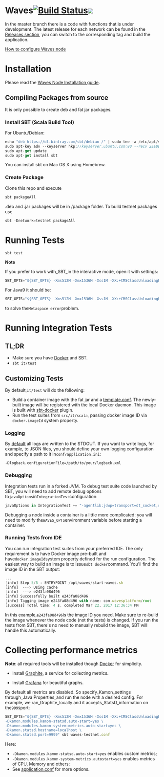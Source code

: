 # Waves[![](https://camo.githubusercontent.com/72b6866e22012a45d6af1cda42c381a9e87adaa7/68747470733a2f2f7472617669732d63692e6f72672f7761766573706c6174666f726d2f57617665732e7376673f6272616e63683d6d6173746572 "Build Status")](https://travis-ci.org/wavesplatform/Waves)[![](https://camo.githubusercontent.com/175cc2bec7c97bdb762cc926fc3cf15b7c8b0c63/68747470733a2f2f696d616765732e6d6963726f6261646765722e636f6d2f6261646765732f76657273696f6e2f7761766573706c6174666f726d2f77617665732d746573746e65742e737667)](http://microbadger.com/images/wavesplatform/waves-testnet)

In the master branch there is a code with functions that is under development. The latest release for each network can be found in the [Releases section](https://github.com/wavesplatform/Waves/releases), you can switch to the corresponding tag and build the application.

[How to configure Waves node](https://docs.wavesplatform.com/waves-full-node/how-to-configure-a-node.html)

# Installation

Please read the [Waves Node Installation guide](https://docs.wavesplatform.com/waves-full-node/how-to-install-a-node/how-to-install-a-node.html).

## Compiling Packages from source

It is only possible to create deb and fat jar packages.

### Install SBT \(Scala Build Tool\)

For Ubuntu/Debian:

```js
echo "deb https://dl.bintray.com/sbt/debian /" | sudo tee -a /etc/apt/sources.list.d/sbt.list
sudo apt-key adv --keyserver hkp://keyserver.ubuntu.com:80 --recv 2EE0EA64E40A89B84B2DF73499E82A75642AC823
sudo apt-get update
sudo apt-get install sbt
```

You can install sbt on Mac OS X using Homebrew.

### Create Package

Clone this repo and execute

```js
sbt packageAll
```

.deb and .jar packages will be in /package folder. To build testnet packages use

```js
sbt -Dnetwork=testnet packageAll
```

# Running Tests

`sbt test`

**Note**

If you prefer to work with\_SBT\_in the interactive mode, open it with settings:

```js
SBT_OPTS="${SBT_OPTS} -Xms512M -Xmx1536M -Xss1M -XX:+CMSClassUnloadingEnabled" sbt
```

For Java9 it should be:

```js
SBT_OPTS="${SBT_OPTS} -Xms512M -Xmx1536M -Xss1M -XX:+CMSClassUnloadingEnabled --add-modules=java.xml.bind --add-exports java.base/jdk.internal.ref=ALL-UNNAMED" sbt
```

to solve the`Metaspace error`problem.

# Running Integration Tests

## TL;DR

* Make sure you have [Docker](https://www.docker.com/get-docker) and SBT.
* `sbt it/test`

## Customizing Tests

By default,`it/test` will do the following:

* Build a container image with the fat jar and a [template.conf](https://github.com/wavesplatform/Waves/blob/master/src/it/resources/template.conf). The newly-built image will be registered with the local Docker daemon. This image is built with [sbt-docker](https://github.com/marcuslonnberg/sbt-docker) plugin.
* Run the test suites from `src/it/scala`, passing docker image ID via `docker.imageId` system property.

### Logging

By [default](https://github.com/wavesplatform/Waves/blob/master/src/main/resources/logback.xml) all logs are written to the STDOUT. If you want to write logs, for example, to JSON files, you should define your own logging configuration and specify a path to it in`conf/application.ini`:

```
-Dlogback.configurationFile=/path/to/your/logback.xml
```

### Debugging

Integration tests run in a forked JVM. To debug test suite code launched by SBT, you will need to add remote debug options to`javaOptions`in`IntegrationTest`configuration:

```js
javaOptions in IntegrationTest += "-agentlib:jdwp=transport=dt_socket,server=y,suspend=n,address=5005"
```

Debugging a node inside a container is a little more complicated: you will need to modify the`WAVES_OPTS`environment variable before starting a container.

### Running Tests from IDE

You can run integration test suites from your preferred IDE. The only requirement is to have Docker image pre-built and have`docker.imageId`system property defined for the run configuration. The easiest way to build an image is to issue`sbt docker`command. You'll find the image ID in the SBT output:

```js
...
[info] Step 5/5 : ENTRYPOINT /opt/waves/start-waves.sh
[info]  ---> Using cache
[info]  ---> e243fa08d496
[info] Successfully built e243fa08d496
[info] Tagging image e243fa08d496 with name: com.wavesplatform/root
[success] Total time: 4 s, completed Mar 22, 2017 12:36:34 PM
```

In this example,`e243fa08d496`is the image ID you need. Make sure to re-build the image whenever the node code \(not the tests\) is changed. If you run the tests from SBT, there's no need to manually rebuild the image, SBT will handle this automatically.

# Collecting performance metrics

**Note**: all required tools will be installed though [Docker](https://docs.docker.com/) for simplicity.

* Install [Graphite](https://graphite.readthedocs.io/en/latest/install.html#docker), a service for collecting metrics.

* Install [Grafana](https://grafana.com/grafana/download?platform=docker) for beautiful graphs.

By default all metrics are disabled. So specify\_Kamon\_settings through\_Java Properties\_and run the node with a desired config. For example, we ran\_Graphite\_locally and it accepts\_StatsD\_information on the`9999`port:

```js
SBT_OPTS="${SBT_OPTS} -Xms512M -Xmx1536M -Xss1M -XX:+CMSClassUnloadingEnabled \
-Dkamon.modules.kamon-statsd.auto-start=yes \
-Dkamon.modules.kamon-system-metrics.auto-start=yes \
-Dkamon.statsd.hostname=localhost \
-Dkamon.statsd.port=9999" sbt waves-testnet.conf
```

Here:

* `-Dkamon.modules.kamon-statsd.auto-start=yes` enables custom metrics;
* `-Dkamon.modules.kamon-system-metrics.autostart=yes` enables metrics of CPU, Memory and others;
* See [application.conf](https://github.com/wavesplatform/Waves/blob/master/src/main/resources/application.conf) for more options.



